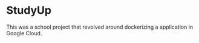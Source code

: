 # StudyUp
This was a school project that revolved around dockerizing a application in Google Cloud.
